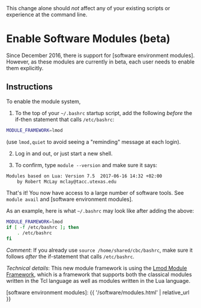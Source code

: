 <div class="alert alert-info" role="alert">
This change alone should <em>not</em> affect any of your existing scripts or experience at the command line.
</div>

# Enable Software Modules (beta)

Since December 2016, there is support for [software environment modules].  However, as these modules are currently in beta, each user needs to enable them explicitly.

## Instructions

To enable the module system,

1. To the top of your `~/.bashrc` startup script, add the following _before_ the if-then statement that calls `/etc/bashrc`:
```sh
MODULE_FRAMEWORK=lmod
```
(use `lmod,quiet` to avoid seeing a "reminding" message at each login).

2. Log in and out, or just start a new shell.

3. To confirm, type `module --version` and make sure it says:
```sh
Modules based on Lua: Version 7.5  2017-06-16 14:32 +02:00
    by Robert McLay mclay@tacc.utexas.edu
```
	
That's it!  You now have access to a large number of software tools.  See `module avail` and [software environment modules].


As an example, here is what `~/.bashrc` may look like after adding the above:
```sh
MODULE_FRAMEWORK=lmod
if [ -f /etc/bashrc ]; then
	. /etc/bashrc
fi
```

_Comment_: If you already use `source /home/shared/cbc/bashrc`, make sure it follows _after_ the if-statement that calls `/etc/bashrc`.


_Technical details_: This new module framework is using the [Lmod Module Framework](https://lmod.readthedocs.io/en/latest/), which is a framework that supports both the classical modules written in the Tcl language as well as modules written in the Lua language.


[software environment modules]: {{ '/software/modules.html' | relative_url }}
